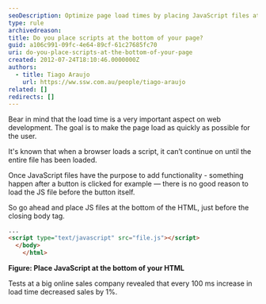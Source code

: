 ```yaml
---
seoDescription: Optimize page load times by placing JavaScript files at the bottom of your HTML, just before the closing body tag.
type: rule
archivedreason:
title: Do you place scripts at the bottom of your page?
guid: a106c991-09fc-4e64-89cf-61c27685fc70
uri: do-you-place-scripts-at-the-bottom-of-your-page
created: 2012-07-24T18:10:46.0000000Z
authors:
  - title: Tiago Araujo
    url: https://ww.ssw.com.au/people/tiago-araujo
related: []
redirects: []
---
```


Bear in mind that the load time is a very important aspect on web development. The goal is to make the page load as quickly as possible for the user.

<!--endintro-->

It's known that when a browser loads a script, it can’t continue on until the entire file has been loaded.

Once JavaScript files have the purpose to add functionality - something happen after a button is clicked for example — there is no good reason to load the JS file before the button itself.

So go ahead and place JS files at the bottom of the HTML, just before the closing body tag.

```html
...
<script type="text/javascript" src="file.js"></script>
  </body>
    </html>
```

**Figure: Place JavaScript at the bottom of your HTML**

Tests at a big online sales company revealed that every 100 ms increase in load time decreased sales by 1%.
